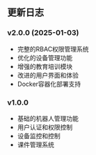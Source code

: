 ## 更新日志

### v2.0.0 (2025-01-03)
- 完整的RBAC权限管理系统
- 优化的设备管理功能
- 增强的教育培训模块
- 改进的用户界面和体验
- Docker容器化部署支持

### v1.0.0
- 基础的机器人管理功能
- 用户认证和权限控制
- 设备监控和控制
- 课件管理系统
